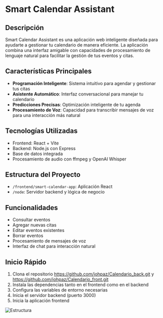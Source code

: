 # Smart Calendar Assistant

## Descripción
Smart Calendar Assistant es una aplicación web inteligente diseñada para ayudarte a gestionar tu calendario de manera eficiente. La aplicación combina una interfaz amigable con capacidades de procesamiento de lenguaje natural para facilitar la gestión de tus eventos y citas.

## Características Principales
- **Programación Inteligente**: Sistema intuitivo para agendar y gestionar tus citas
- **Asistente Automático**: Interfaz conversacional para manejar tu calendario
- **Predicciones Precisas**: Optimización inteligente de tu agenda
- **Procesamiento de Voz**: Capacidad para transcribir mensajes de voz para una interacción más natural

## Tecnologías Utilizadas
- Frontend: React + Vite
- Backend: Node.js con Express
- Base de datos integrada
- Procesamiento de audio con ffmpeg y OpenAI Whisper

## Estructura del Proyecto
- `/frontend/smart-calendar-app`: Aplicación React
- `/node`: Servidor backend y lógica de negocio

## Funcionalidades
- Consultar eventos
- Agregar nuevas citas
- Editar eventos existentes
- Borrar eventos
- Procesamiento de mensajes de voz
- Interfaz de chat para interacción natural

## Inicio Rápido
1. Clona el repositorio https://github.com/johpaz/Calendario_back.git y https://github.com/johpaz/Calendario_front.git
2. Instala las dependencias tanto en el frontend como en el backend 
3. Configura las variables de entorno necesarias
4. Inicia el servidor backend (puerto 3000)
5. Inicia la aplicación frontend

![Estructura](/image.png)